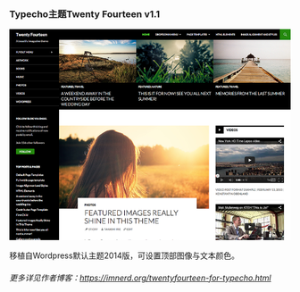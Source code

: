 ### Typecho主题Twenty Fourteen v1.1

![screenshot](screenshot.png)

移植自Wordpress默认主题2014版，可设置顶部图像与文本颜色。

###### 更多详见作者博客：https://imnerd.org/twentyfourteen-for-typecho.html
